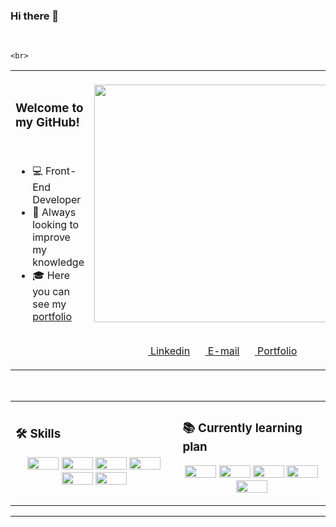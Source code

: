 ### Hi there 👋
<br>

<table align="center" border="0" cellspacing="0" cellpadding="0">
  <tr>
    <td style="border: 0";>
      <h3>Welcome to my GitHub!</h3> <br>

- 💻 Front-End Developer
- 📙 Always looking to improve my knowledge
- 🎓 Here you can see my <a href="https://gabdev.com.br">portfolio</a>

<br>
  
<p>
  
  </p>
    </td>
    <td style="border: 0";>
    <br>
      <img width="380" src="https://github-readme-stats-sigma-five.vercel.app/api/top-langs/?username=Gabtech1&layout=compact&theme=tokyonight&border_radius=10px"/>
      <br>
      <p align="center"> <br>
        
  <a href="https://www.linkedin.com/in/gabriel-aparecido-da-paix%C3%A3o-118a88226/" alt="Linkedin" target="_blank">
  <img width="30px" height="12" src="https://img.shields.io/badge/LinkedIn-0077B5?style=for-the-badge&logo=linkedin&logoColor=white"> Linkedin</a>
        
  <a href="mailto:contato@gabdev.com.br" alt="E-mail" target="_blank">
  <img width="20px" height="12" src="https://cdn.discordapp.com/attachments/1003743714247716958/1075814133661978686/icons8-mail-100.png" > E-mail</a>
        
  <a href="https://gabdev.com.br/" alt="Portfolio" target="_blank">
  <img width="20px" height="12" src="https://cdn.discordapp.com/attachments/1003743714247716958/1070553557859831828/icons8-resume-48.png" > Portfolio</a>
  </p>
    </td>
    
    <br>
  </tr>
</table>


<br>


<table align="center" border="0" cellspacing="0" cellpadding="0">
  <tr>
    <td style="border: 0";>
      <h3> 🛠 Skills </h3>
<p align="center">
<img width="50" height="20" src="https://img.shields.io/badge/HTML5-E34F26?style=for-the-badge&logo=html5&logoColor=white"/>
<img width="50" height="20" src="https://img.shields.io/badge/CSS3-1572B6?style=for-the-badge&logo=css3&logoColor=white" />
<img width="50" height="20" src="https://img.shields.io/badge/JavaScript-F7DF1E?style=for-the-badge&logo=javascript&logoColor=black"/>
<img width="50" height="20" src="https://img.shields.io/badge/GIT-E44C30?style=for-the-badge&logo=git&logoColor=white"/>
<img width="50" height="20" src="https://img.shields.io/badge/GitHub-100000?style=for-the-badge&logo=github&logoColor=white" />
<img width="50" height="20" src="https://img.shields.io/badge/Figma-F24E1E?style=for-the-badge&logo=figma&logoColor=white"/>       
</p>
      </td>
    
    
<td style="border: 0";>
<h3> 📚 Currently learning plan </h3>
<p align="center">
<img width="50" height="20" src="https://img.shields.io/badge/React-20232A?style=for-the-badge&logo=react&logoColor=61DAFB" />
<img width="50" height="20" src="https://img.shields.io/badge/Angular-DD0031?style=for-the-badge&logo=angular&logoColor=white" />
<img width="50" height="20" src="https://img.shields.io/badge/Vue.js-35495E?style=for-the-badge&logo=vue.js&logoColor=4FC08D" />
<img width="50" height="20" src="https://img.shields.io/badge/Node.js-43853D?style=for-the-badge&logo=node.js&logoColor=white" />
<img width="50" height="20" src="https://img.shields.io/badge/TypeScript-007ACC?style=for-the-badge&logo=typescript&logoColor=white" />
</p>
  </td>
  </tr>
</table>

---


